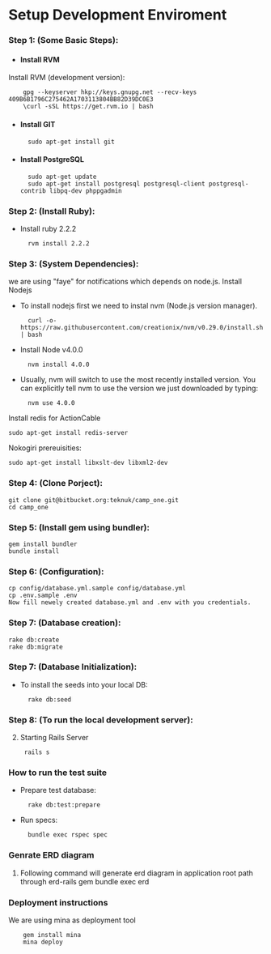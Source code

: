 # Setup Development Enviroment

### Step 1: (Some Basic Steps):
- #### Install RVM
Install RVM (development version):

        gpg --keyserver hkp://keys.gnupg.net --recv-keys 409B6B1796C275462A1703113804BB82D39DC0E3
        \curl -sSL https://get.rvm.io | bash

- #### Install GIT

        sudo apt-get install git

- #### Install PostgreSQL

        sudo apt-get update
        sudo apt-get install postgresql postgresql-client postgresql-contrib libpq-dev phppgadmin

### Step 2: (Install Ruby):
- Install ruby 2.2.2

        rvm install 2.2.2

### Step 3: (System Dependencies):
we are using "faye" for notifications which depends on node.js.
Install Nodejs

- To install nodejs first we need to instal nvm (Node.js version manager).

        curl -o- https://raw.githubusercontent.com/creationix/nvm/v0.29.0/install.sh | bash

- Install Node v4.0.0

        nvm install 4.0.0

- Usually, nvm will switch to use the most recently installed version. You can explicitly tell nvm to use the version we just downloaded by typing:

        nvm use 4.0.0

Install redis for ActionCable

    sudo apt-get install redis-server

Nokogiri prereuisities:

    sudo apt-get install libxslt-dev libxml2-dev

### Step 4: (Clone Porject):

    git clone git@bitbucket.org:teknuk/camp_one.git
    cd camp_one

### Step 5: (Install gem using bundler):

    gem install bundler
    bundle install

### Step 6: (Configuration):

    cp config/database.yml.sample config/database.yml
    cp .env.sample .env
    Now fill newely created database.yml and .env with you credentials.

### Step 7: (Database creation):

    rake db:create
    rake db:migrate

### Step 7: (Database Initialization):
- To install the seeds into your local DB:

        rake db:seed

### Step 8: (To run the local development server):
2. Starting Rails Server

        rails s

###  How to run the test suite
- Prepare test database:

        rake db:test:prepare
- Run specs:

        bundle exec rspec spec

### Genrate ERD diagram
1. Following command will generate erd diagram in application root path through erd-rails gem
        bundle exec erd

###  Deployment instructions
We are using mina as deployment tool

        gem install mina
        mina deploy
